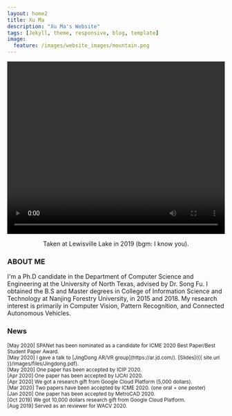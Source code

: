```yaml
---
layout: home2
title: Xu Ma
description: "Xu Ma's Website"
tags: [Jekyll, theme, responsive, blog, template]
image:
  feature: /images/website_images/mountain.png
---
```


<head>
    <style type="text/css">
        figure{text-align: center;}
    </style>
</head>

<!-- <figure>
  <img src="{{ site.url }}/images/author_images/Optimized-Lei-Smoky_Mountain.JPG"/>
  <figcaption>Lei Mao at Smoky Mountain in 2015</figcaption>
</figure> -->
<video src="{{ site.url }}/images/author_images/video.mp4" width="100%" height="400" controls preload></video>
<center><figcaption>Taken at Lewisville Lake in 2019 (bgm: I know you).</figcaption></center>
 
### ABOUT ME
I'm a Ph.D candidate in the Department of Computer Science and Engineering at the University of North Texas, advised by Dr. Song Fu. I obtained the B.S and Master degrees in College of Information Science and Technology at Nanjing Forestry University, in 2015 and 2018. My research interest is primarily in Computer Vision, Pattern Recognition, and Connected Autonomous Vehicles.


### News
<small>
[May 2020] SPANet has been nominated as a candidate for ICME 2020 Best Paper/Best Student Paper Award.<br>
[May 2020] I gave a talk to [JingDong AR/VR group](https://ar.jd.com/). [Slides]({{ site.url }}/images/files/Jingdong.pdf).<br>
[May 2020] One paper has been accepted by ICIP 2020.<br>
[Apr 2020] One paper has been accepted by IJCAI 2020.<br>
[Apr 2020] We got a research gift from Google Cloud Platform (5,000 dollars).<br>
[Mar 2020] Two papers have been accepted by ICME 2020. (one oral + one poster)<br>
[Jan 2020] One paper has been accepted by MetroCAD 2020.<br>
[Oct 2019] We got 10,000 dollars research gift from Google Cloud Platform.<br>
[Aug 2019] Served as an reviewer for WACV 2020. <br>
</small>